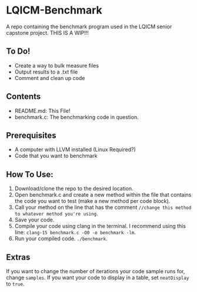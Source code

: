 # LQICM-Benchmark
A repo containing the benchmark program used in the LQICM senior capstone project. THIS IS A WIP!!!

## To Do!
- Create a way to bulk measure files
- Output results to a .txt file
- Comment and clean up code

## Contents
- README.md: This File!
- benchmark.c: The benchmarking code in question.

## Prerequisites
- A computer with LLVM installed (Linux Required?)
- Code that you want to benchmark

## How To Use:
1. Download/clone the repo to the desired location.
2. Open benchmark.c and create a new method within the file that contains the code you want to test (make a new method per code block).
3. Call your method on the line that has the comment `//change this method to whatever method you're using`.
4. Save your code.
5. Compile your code using clang in the terminal. I recommend using this line: `clang-15 benchmark.c -O0 -o benchmark -lm`.
6. Run your compiled code. `./benchmark`.

## Extras
If you want to change the number of iterations your code sample runs for, change `samples`.
If you want your code to display in a table, set `neatDisplay` to `true`.

